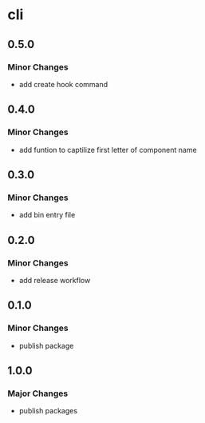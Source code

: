 # cli

## 0.5.0

### Minor Changes

- add create hook command

## 0.4.0

### Minor Changes

- add funtion to captilize first letter of component name

## 0.3.0

### Minor Changes

- add bin entry file

## 0.2.0

### Minor Changes

- add release workflow

## 0.1.0

### Minor Changes

- publish package

## 1.0.0

### Major Changes

- publish packages

